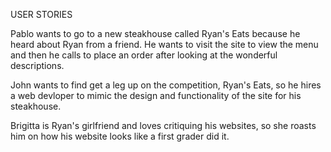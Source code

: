 USER STORIES

Pablo wants to go to a new steakhouse called Ryan's Eats because he heard about Ryan from a friend. He wants to visit the site to view the menu and then he calls to place an order after looking at the wonderful descriptions. 

John wants to find get a leg up on the competition, Ryan's Eats, so he hires a web devloper to mimic the design and functionality of the site for his steakhouse.

Brigitta is Ryan's girlfriend and loves critiquing his websites, so she roasts him on how his website looks like a first grader did it. 